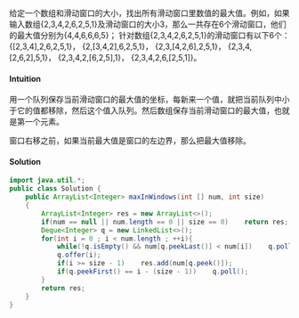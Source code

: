 给定一个数组和滑动窗口的大小，找出所有滑动窗口里数值的最大值。例如，如果输入数组{2,3,4,2,6,2,5,1}及滑动窗口的大小3，那么一共存在6个滑动窗口，他们的最大值分别为{4,4,6,6,6,5}； 针对数组{2,3,4,2,6,2,5,1}的滑动窗口有以下6个： {[2,3,4],2,6,2,5,1}， {2,[3,4,2],6,2,5,1}， {2,3,[4,2,6],2,5,1}， {2,3,4,[2,6,2],5,1}， {2,3,4,2,[6,2,5],1}， {2,3,4,2,6,[2,5,1]}。

#### Intuition

用一个队列保存当前滑动窗口的最大值的坐标，每新来一个值，就把当前队列中小于它的值都移除，然后这个值入队列。然后数组保存当前滑动窗口的最大值，也就是第一个元素。

窗口右移之前，如果当前最大值是窗口的左边界，那么把最大值移除。

#### Solution

```java
import java.util.*;
public class Solution {
    public ArrayList<Integer> maxInWindows(int [] num, int size)
    {
        ArrayList<Integer> res = new ArrayList<>();
        if(num == null || num.length == 0 || size == 0)    return res;
        Deque<Integer> q = new LinkedList<>();
        for(int i = 0 ; i < num.length ; ++i){
            while(!q.isEmpty() && num[q.peekLast()] < num[i])    q.pollLast();
            q.offer(i);
            if(i >= size - 1)    res.add(num[q.peek()]);
            if(q.peekFirst() == i - (size - 1))    q.poll();
        }
        return res;
    }
}
```

